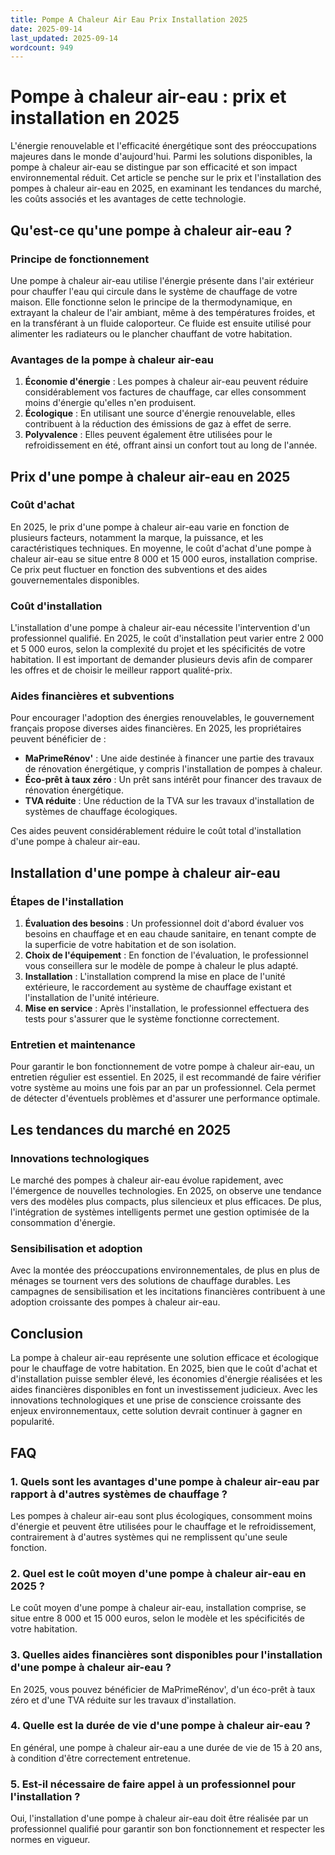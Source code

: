 ```yaml
---
title: Pompe A Chaleur Air Eau Prix Installation 2025
date: 2025-09-14
last_updated: 2025-09-14
wordcount: 949
---
```


# Pompe à chaleur air-eau : prix et installation en 2025

L'énergie renouvelable et l'efficacité énergétique sont des préoccupations majeures dans le monde d'aujourd'hui. Parmi les solutions disponibles, la pompe à chaleur air-eau se distingue par son efficacité et son impact environnemental réduit. Cet article se penche sur le prix et l'installation des pompes à chaleur air-eau en 2025, en examinant les tendances du marché, les coûts associés et les avantages de cette technologie.

## Qu'est-ce qu'une pompe à chaleur air-eau ?

### Principe de fonctionnement

Une pompe à chaleur air-eau utilise l'énergie présente dans l'air extérieur pour chauffer l'eau qui circule dans le système de chauffage de votre maison. Elle fonctionne selon le principe de la thermodynamique, en extrayant la chaleur de l'air ambiant, même à des températures froides, et en la transférant à un fluide caloporteur. Ce fluide est ensuite utilisé pour alimenter les radiateurs ou le plancher chauffant de votre habitation.

### Avantages de la pompe à chaleur air-eau

1. **Économie d'énergie** : Les pompes à chaleur air-eau peuvent réduire considérablement vos factures de chauffage, car elles consomment moins d'énergie qu'elles n'en produisent.
2. **Écologique** : En utilisant une source d'énergie renouvelable, elles contribuent à la réduction des émissions de gaz à effet de serre.
3. **Polyvalence** : Elles peuvent également être utilisées pour le refroidissement en été, offrant ainsi un confort tout au long de l'année.

## Prix d'une pompe à chaleur air-eau en 2025

### Coût d'achat

En 2025, le prix d'une pompe à chaleur air-eau varie en fonction de plusieurs facteurs, notamment la marque, la puissance, et les caractéristiques techniques. En moyenne, le coût d'achat d'une pompe à chaleur air-eau se situe entre 8 000 et 15 000 euros, installation comprise. Ce prix peut fluctuer en fonction des subventions et des aides gouvernementales disponibles.

### Coût d'installation

L'installation d'une pompe à chaleur air-eau nécessite l'intervention d'un professionnel qualifié. En 2025, le coût d'installation peut varier entre 2 000 et 5 000 euros, selon la complexité du projet et les spécificités de votre habitation. Il est important de demander plusieurs devis afin de comparer les offres et de choisir le meilleur rapport qualité-prix.

### Aides financières et subventions

Pour encourager l'adoption des énergies renouvelables, le gouvernement français propose diverses aides financières. En 2025, les propriétaires peuvent bénéficier de :

- **MaPrimeRénov'** : Une aide destinée à financer une partie des travaux de rénovation énergétique, y compris l'installation de pompes à chaleur.
- **Éco-prêt à taux zéro** : Un prêt sans intérêt pour financer des travaux de rénovation énergétique.
- **TVA réduite** : Une réduction de la TVA sur les travaux d'installation de systèmes de chauffage écologiques.

Ces aides peuvent considérablement réduire le coût total d'installation d'une pompe à chaleur air-eau.

## Installation d'une pompe à chaleur air-eau

### Étapes de l'installation

1. **Évaluation des besoins** : Un professionnel doit d'abord évaluer vos besoins en chauffage et en eau chaude sanitaire, en tenant compte de la superficie de votre habitation et de son isolation.
2. **Choix de l'équipement** : En fonction de l'évaluation, le professionnel vous conseillera sur le modèle de pompe à chaleur le plus adapté.
3. **Installation** : L'installation comprend la mise en place de l'unité extérieure, le raccordement au système de chauffage existant et l'installation de l'unité intérieure.
4. **Mise en service** : Après l'installation, le professionnel effectuera des tests pour s'assurer que le système fonctionne correctement.

### Entretien et maintenance

Pour garantir le bon fonctionnement de votre pompe à chaleur air-eau, un entretien régulier est essentiel. En 2025, il est recommandé de faire vérifier votre système au moins une fois par an par un professionnel. Cela permet de détecter d'éventuels problèmes et d'assurer une performance optimale.

## Les tendances du marché en 2025

### Innovations technologiques

Le marché des pompes à chaleur air-eau évolue rapidement, avec l'émergence de nouvelles technologies. En 2025, on observe une tendance vers des modèles plus compacts, plus silencieux et plus efficaces. De plus, l'intégration de systèmes intelligents permet une gestion optimisée de la consommation d'énergie.

### Sensibilisation et adoption

Avec la montée des préoccupations environnementales, de plus en plus de ménages se tournent vers des solutions de chauffage durables. Les campagnes de sensibilisation et les incitations financières contribuent à une adoption croissante des pompes à chaleur air-eau.

## Conclusion

La pompe à chaleur air-eau représente une solution efficace et écologique pour le chauffage de votre habitation. En 2025, bien que le coût d'achat et d'installation puisse sembler élevé, les économies d'énergie réalisées et les aides financières disponibles en font un investissement judicieux. Avec les innovations technologiques et une prise de conscience croissante des enjeux environnementaux, cette solution devrait continuer à gagner en popularité.

## FAQ

### 1. Quels sont les avantages d'une pompe à chaleur air-eau par rapport à d'autres systèmes de chauffage ?

Les pompes à chaleur air-eau sont plus écologiques, consomment moins d'énergie et peuvent être utilisées pour le chauffage et le refroidissement, contrairement à d'autres systèmes qui ne remplissent qu'une seule fonction.

### 2. Quel est le coût moyen d'une pompe à chaleur air-eau en 2025 ?

Le coût moyen d'une pompe à chaleur air-eau, installation comprise, se situe entre 8 000 et 15 000 euros, selon le modèle et les spécificités de votre habitation.

### 3. Quelles aides financières sont disponibles pour l'installation d'une pompe à chaleur air-eau ?

En 2025, vous pouvez bénéficier de MaPrimeRénov', d'un éco-prêt à taux zéro et d'une TVA réduite sur les travaux d'installation.

### 4. Quelle est la durée de vie d'une pompe à chaleur air-eau ?

En général, une pompe à chaleur air-eau a une durée de vie de 15 à 20 ans, à condition d'être correctement entretenue.

### 5. Est-il nécessaire de faire appel à un professionnel pour l'installation ?

Oui, l'installation d'une pompe à chaleur air-eau doit être réalisée par un professionnel qualifié pour garantir son bon fonctionnement et respecter les normes en vigueur.